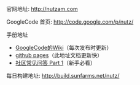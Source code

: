 官网地址: http://nutzam.com

GoogleCode 首页: http://code.google.com/p/nutz/

手册地址

* [GoogleCode的Wiki](http://code.google.com/p/nutz/wiki/nutz_preface)（每次发布时更新）
* [github pages](http://nutzam.github.com/nutz/)（此地址文档更新快）
* [社区常见问答 Part 1](http://code.google.com/p/nutz/wiki/faq_common_qa_1)（新手必看）


每日构建地址: http://build.sunfarms.net/nutz/
